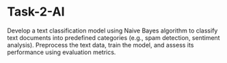 # Task-2-AI
Develop a text classification model using Naive Bayes algorithm to classify text documents into predefined categories (e.g., spam detection, sentiment analysis). Preprocess the text data, train the model, and assess its performance using evaluation metrics.
